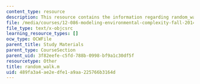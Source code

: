 ```yaml
---
content_type: resource
description: This resource contains the information regarding random_walk.m.
file: /media/courses/12-086-modeling-environmental-complexity-fall-2014/489fa3a4ae2edfe1a9aa225766b3164d_random_walk.m
file_type: text/x-objcsrc
learning_resource_types: []
ocw_type: OCWFile
parent_title: Study Materials
parent_type: CourseSection
parent_uid: 3f82eefe-c5fd-788b-0998-bf9a1c30df5f
resourcetype: Other
title: random_walk.m
uid: 489fa3a4-ae2e-dfe1-a9aa-225766b3164d
---
```


